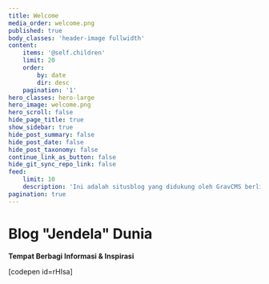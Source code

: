 ```yaml
---
title: Welcome
media_order: welcome.png
published: true
body_classes: 'header-image fullwidth'
content:
    items: '@self.children'
    limit: 20
    order:
        by: date
        dir: desc
    pagination: '1'
hero_classes: hero-large
hero_image: welcome.png
hero_scroll: false
hide_page_title: true
show_sidebar: true
hide_post_summary: false
hide_post_date: false
hide_post_taxonomy: false
continue_link_as_button: false
hide_git_sync_repo_link: false
feed:
    limit: 10
    description: 'Ini adalah situsblog yang didukung oleh GravCMS berlisensi GNU General Public License v3.0, dibuat oleh Endi Hariadi'
pagination: true
---
```


# Blog **"Jendela"** Dunia
**Tempat Berbagi Informasi & Inspirasi**

[codepen id=rHIsa]
